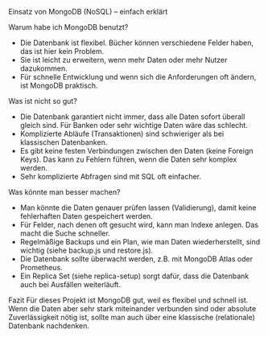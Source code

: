 
Einsatz von MongoDB (NoSQL) – einfach erklärt

Warum habe ich MongoDB benutzt?
- Die Datenbank ist flexibel. Bücher können verschiedene Felder haben, das ist hier kein Problem.
- Sie ist leicht zu erweitern, wenn mehr Daten oder mehr Nutzer dazukommen.
- Für schnelle Entwicklung und wenn sich die Anforderungen oft ändern, ist MongoDB praktisch.

Was ist nicht so gut?
- Die Datenbank garantiert nicht immer, dass alle Daten sofort überall gleich sind. Für Banken oder sehr wichtige Daten wäre das schlecht.
- Komplizierte Abläufe (Transaktionen) sind schwieriger als bei klassischen Datenbanken.
- Es gibt keine festen Verbindungen zwischen den Daten (keine Foreign Keys). Das kann zu Fehlern führen, wenn die Daten sehr komplex werden.
- Sehr komplizierte Abfragen sind mit SQL oft einfacher.

Was könnte man besser machen?
- Man könnte die Daten genauer prüfen lassen (Validierung), damit keine fehlerhaften Daten gespeichert werden.
- Für Felder, nach denen oft gesucht wird, kann man Indexe anlegen. Das macht die Suche schneller.
- Regelmäßige Backups und ein Plan, wie man Daten wiederherstellt, sind wichtig (siehe backup.js und restore.js).
- Die Datenbank sollte überwacht werden, z.B. mit MongoDB Atlas oder Prometheus.
- Ein Replica Set (siehe replica-setup) sorgt dafür, dass die Datenbank auch bei Ausfällen weiterläuft.

Fazit
Für dieses Projekt ist MongoDB gut, weil es flexibel und schnell ist. Wenn die Daten aber sehr stark miteinander verbunden sind oder absolute Zuverlässigkeit nötig ist, sollte man auch über eine klassische (relationale) Datenbank nachdenken.
